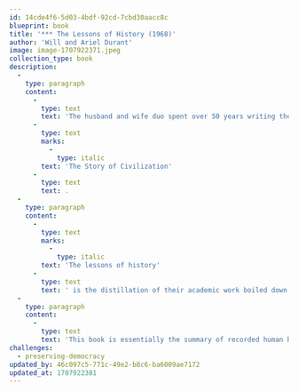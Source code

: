 ```yaml
---
id: 14cde4f6-5d03-4bdf-92cd-7cbd30aacc8c
blueprint: book
title: '*** The Lessons of History (1968)'
author: 'Will and Ariel Durant'
image: image-1707922371.jpeg
collection_type: book
description:
  -
    type: paragraph
    content:
      -
        type: text
        text: 'The husband and wife duo spent over 50 years writing their much-acclaimed 11-volume series '
      -
        type: text
        marks:
          -
            type: italic
        text: 'The Story of Civilization'
      -
        type: text
        text: .
  -
    type: paragraph
    content:
      -
        type: text
        marks:
          -
            type: italic
        text: 'The lessons of history'
      -
        type: text
        text: ' is the distillation of their academic work boiled down to a few essential points. It explains how historic events are driven by several factors including biology, race, morals, religion, economics, government, war, progress, and decline.'
  -
    type: paragraph
    content:
      -
        type: text
        text: 'This book is essentially the summary of recorded human history in over 120 pages, without flair and fluff—just pure facts.'
challenges:
  - preserving-democracy
updated_by: 46c097c5-771c-49e2-b8c6-ba6009ae7172
updated_at: 1707922381
---
```

